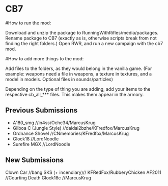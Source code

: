 ﻿# CB7

#How to run the mod:

Download and unzip the package to RunningWithRifles/media/packages.
Rename package to CB7 (exactly as is, otherwise scripts break from not finding the right folders.)
Open RWR, and run a new campaign with the cb7 mod.


#How to add more things to the mod:

Add files to the folders, as they would belong in the vanilla game. (For example: weapons need a file in weapons, a texture in textures, and a model in models. Optional files in sounds/particles)

Depending on the type of thing you are adding, add your items to the respective cb_all_*** files.
  This makes them appear in the armory.


## Previous Submissions
* A180_smg //in4ss/Oche34/MarcusKrug
* Gilboa C (Jungle Style) //daidai2bzhe/KFredfox/MarcusKrug
* Ordnance Shovel //CNmemories/KFredfox/MarcusKrug
* Glock18 //LordNoodle
* Surefire MGX //LordNoodle

## New Submissions
Clown Car //bang
SKS (+ incendiary)// KFRedFox/RubberyChicken
AF2011 //Courting Death
Glock18c //MarcusKrug
